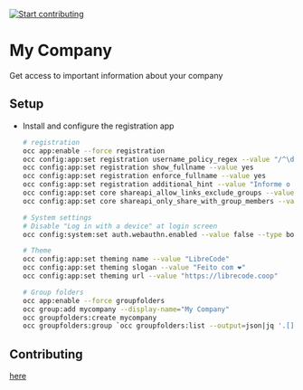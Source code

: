 [![Start contributing](https://img.shields.io/github/issues/LibreCodeCoop/my_company/good%20first%20issue?color=7057ff&label=Contribute)](https://github.com/LibreCodeCoop/my_company/issues?q=is%3Aissue+is%3Aopen+sort%3Aupdated-desc+label%3A%22good+first+issue%22)

# My Company

Get access to important information about your company

## Setup

* Install and configure the registration app
  ```bash
  # registration
  occ app:enable --force registration
  occ config:app:set registration username_policy_regex --value "/^\d{11}$/"
  occ config:app:set registration show_fullname --value yes
  occ config:app:set registration enforce_fullname --value yes
  occ config:app:set registration additional_hint --value "Informe o seu CPF como nome de usuário utilizando apenas números"
  occ config:app:set core shareapi_allow_links_exclude_groups --value "[\"waiting-approval\"]"
  occ config:app:set core shareapi_only_share_with_group_members --value no

  # System settings
  # Disable "Log in with a device" at login screen
  occ config:system:set auth.webauthn.enabled --value false --type boolean

  # Theme
  occ config:app:set theming name --value "LibreCode"
  occ config:app:set theming slogan --value "Feito com ❤️"
  occ config:app:set theming url --value "https://librecode.coop"

  # Group folders
  occ app:enable --force groupfolders
  occ group:add mycompany --display-name="My Company"
  occ groupfolders:create mycompany
  occ groupfolders:group `occ groupfolders:list --output=json|jq '.[]|select(.mount_point=="mycompany")|.id'` mycompany
  ```

## Contributing

[here](.github/CONTRIBUTING.md)
